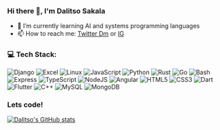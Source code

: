 ### Hi there 👋, I'm Dalitso Sakala

- 🌱 I’m currently learning AI and systems programming languages
- 📫 How to reach me: [Twitter Dm](https://twitter.com/aboutdalitso) or [IG](https://instagram.com/aboutdalitso)

### 💻 Tech Stack:
 ![Django](https://img.shields.io/badge/Django-FCC624?style=for-the-badge&logo=django&logoColor=black&style=flat) ![Excel](https://img.shields.io/badge/Microsoft_Excel-217346?style=for-the-badge&logo=microsoft-excel&logoColor=white&style=flat) ![Linux](https://img.shields.io/badge/Linux-FCC624?style=for-the-badge&logo=linux&logoColor=black&style=flat) ![JavaScript](https://img.shields.io/badge/javascript-%23323330.svg?style=flat&logo=javascript&logoColor=%23F7DF1E) ![Python](https://img.shields.io/badge/Python-3776AB?style=for-the-badge&logo=python&logoColor=white&style=flat) ![Rust](https://img.shields.io/badge/Rust-000000?style=for-the-badge&logo=rust&logoColor=white&style=flat) ![Go](https://img.shields.io/badge/Go-00ADD8?style=for-the-badge&logo=go&logoColor=white&style=flat) ![Bash](https://img.shields.io/badge/Shell_Script-121011?style=for-the-badge&logo=gnu-bash&logoColor=white&style=flat) ![Express](https://img.shields.io/badge/Express.js-404D59?style=for-the-badge&style=flat) ![TypeScript](https://img.shields.io/badge/typescript-%23007ACC.svg?style=flat&logo=typescript&logoColor=white) ![NodeJS](https://img.shields.io/badge/node.js-6DA55F?style=flat&logo=node.js&logoColor=white) ![Angular](https://img.shields.io/badge/Angular-DD0031?style=for-the-badge&logo=angular&logoColor=white&style=flat) ![HTML5](https://img.shields.io/badge/html5-%23E34F26.svg?style=flat&logo=html5&logoColor=white) ![CSS3](https://img.shields.io/badge/css3-%231572B6.svg?style=flat&logo=css3&logoColor=white) ![Dart](https://img.shields.io/badge/dart-%230175C2.svg?style=flat&logo=dart&logoColor=white) ![Flutter](https://img.shields.io/badge/Flutter-%2302569B.svg?style=flat&logo=Flutter&logoColor=white) ![C++](https://img.shields.io/badge/c++-%2300599C.svg?style=flat&logo=c%2B%2B&logoColor=white) ![MySQL](https://img.shields.io/badge/mysql-%2300f.svg?style=flat&logo=mysql&logoColor=white) ![MongoDB](https://img.shields.io/badge/MongoDB-%234ea94b.svg?style=flat&logo=mongodb&logoColor=white)
<br/>
### Lets code!
[![Dalitso's GitHub stats](https://github-readme-stats.vercel.app/api?username=dalitsosakala&count_private=true&show_icons=true&theme=transparent)](https://github.com/dalitsosakala/github-readme-stats)
<br/>

